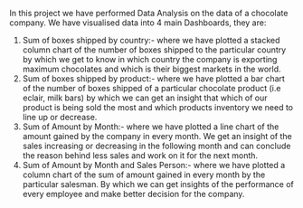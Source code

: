 In this project we have performed Data Analysis on the data of a chocolate company.
We have visualised data into 4 main Dashboards, they are:
1. Sum of boxes shipped by country:- where we have plotted a stacked column chart of the number of boxes shipped to the particular country by which we get to know in which country the company is exporting maximum chocolates and which is their biggest markets in the world.
2. Sum of boxes shipped by product:- where we have plotted a bar chart of the number of boxes shipped of a particular chocolate product (i.e eclair, milk bars) by which we can get an insight that which of our product is being sold the most and which products inventory we need to line up or decrease.
3. Sum of Amount by Month:- where we have plotted a line chart of the amount gained by the company in every month. We get an insight of the sales increasing or decreasing in the following month and can conclude the reason behind less sales and work on it for the next month.
4. Sum of Amount by Month and Sales Person:- where we have plotted a column chart of the sum of amount gained in every month by the particular salesman. By which we can get insights of the performance of every employee and make better decision for the company.
